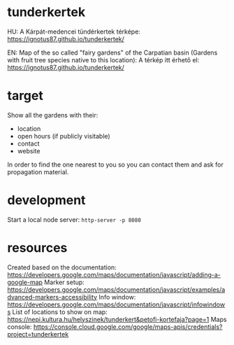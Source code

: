 # tunderkertek

HU: A Kárpát-medencei tündérkertek térképe: https://ignotus87.github.io/tunderkertek/

EN: Map of the so called "fairy gardens" of the Carpatian basin (Gardens with fruit tree species native to this location): A térkép itt érhető el: https://ignotus87.github.io/tunderkertek/

# target

Show all the gardens with their:
- location
- open hours (if publicly visitable)
- contact
- website

In order to find the one nearest to you so you can contact them and ask for propagation material.

# development

Start a local node server: `http-server -p 8080`

# resources

Created based on the documentation: https://developers.google.com/maps/documentation/javascript/adding-a-google-map
Marker setup: https://developers.google.com/maps/documentation/javascript/examples/advanced-markers-accessibility
Info window: https://developers.google.com/maps/documentation/javascript/infowindows
List of locations to show on map: https://nepi.kultura.hu/helyszinek/tunderkert&petofi-kortefaja?page=1
Maps console: https://console.cloud.google.com/google/maps-apis/credentials?project=tunderkertek